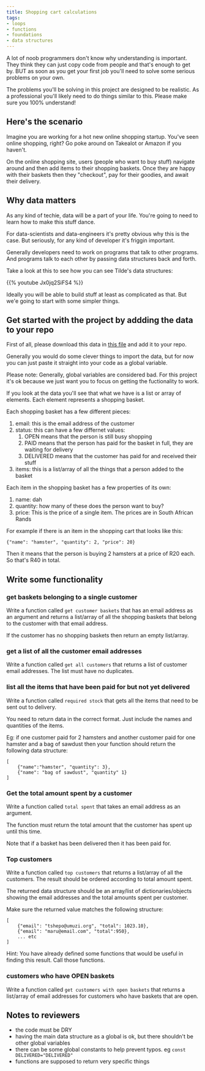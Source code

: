 ```yaml
---
title: Shopping cart calculations
tags:
- loops
- functions
- foundations
- data structures
---
```


A lot of noob programmers don't know why understanding is important. They think they can just copy code from people and that's enough to get by. BUT as soon as you get your first job you'll need to solve some serious problems on your own.

The problems you'll be solving in this project are designed to be realistic. As a professional you'll likely need to do things similar to this. Please make sure you 100% understand!

## Here's the scenario

Imagine you are working for a hot new online shopping startup. You've seen online shopping, right? Go poke around on Takealot or Amazon if you haven't.

On the online shopping site, users (people who want to buy stuff) navigate around and then add items to their shopping baskets. Once they are happy with their baskets then they "checkout", pay for their goodies, and await their delivery.

## Why data matters

As any kind of techie, data will be a part of your life. You're going to need to learn how to make this stuff dance.

For data-scientists and data-engineers it's pretty obvious why this is the case. But seriously, for any kind of developer it's friggin important.

Generally developers need to work on programs that talk to other programs. And programs talk to each other by passing data structures back and forth.

Take a look at this to see how you can see Tilde's data structures:

{{% youtube Jx0jq2SiFS4 %}}

Ideally you will be able to build stuff at least as complicated as that. But we'e going to start with some simpler things.
## Get started with the project by addding the data to your repo

First of all, please download this data in [this file](data.json) and add it to your repo.

Generally you would do some clever things to import the data, but for now you can just paste it straight into your code as a global variable.

Please note: Generally, global variables are considered bad. For this project it's ok because we just want you to focus on getting the fuctionality to work.

If you look at the data you'll see that what we have is a list or array of elements. Each element represents a shopping basket.

Each shopping basket has a few different pieces:
1. email: this is the email address of the customer
2. status: this can have a few differnet values:
   1. OPEN means that the person is still busy shopping
   2. PAID means that the person has paid for the basket in full, they are waiting for delivery
   3. DELIVERED means that the customer has paid for and received their stuff
3. items: this is a list/array of all the things that a person added to the basket

Each item in the shopping basket has a few properties of its own:
1. name: dah
2. quantity: how many of these does the person want to buy?
3. price: This is the price of a single item. The prices are in South African Rands

For example if there is an item in the shopping cart that looks like this:
```
{"name": "hamster", "quantity": 2, "price": 20}
```
Then it means that the person is buying 2 hamsters at a price of R20 each. So that's R40 in total.

## Write some functionality

### get baskets belonging to a single customer

Write a function called `get customer baskets` that has an email address as an argument and returns a list/array of all the shopping baskets that belong to the customer with that email address.

If the customer has no shopping baskets then return an empty list/array.

### get a list of all the customer email addresses

Write a function called `get all customers` that returns a list of customer email addresses. The list must have no duplicates.

### list all the items that have been paid for but not yet delivered

Write a function called `required stock` that gets all the items that need to be sent out to delivery.

You need to return data in the correct format. Just include the names and quantities of the items.

Eg: if one customer paid for 2 hamsters and another customer paid for one hamster and a bag of sawdust then your function should return the following data structure:

```
[
    {"name":"hamster", "quantity": 3},
    {"name": "bag of sawdust", "quantity" 1}
]
```

### Get the total amount spent by a customer

Write a function called `total spent` that takes an email address as an argument.

The function must return the total amount that the customer has spent up until this time.

Note that if a basket has been delivered then it has been paid for.

### Top customers

Write a function called `top customers` that returns a list/array of all the customers. The result should be ordered according to total amount spent.

The returned data structure should be an array/list of dictionaries/objects showing the email addresses and the total amounts spent per customer.

Make sure the returned value matches the following structure:

```
[
    {"email": "tshepo@umuzi.org", "total": 1023.10},
    {"email": "maru@email.com", "total":950},
    ... etc
]
```

Hint: You have already defined some functions that would be useful in finding this result. Call those functions.


### customers who have OPEN baskets

Write a function called `get customers with open baskets` that returns a list/array of email addresses for customers who have baskets that are open.
## Notes to reviewers

- the code must be DRY
- having the main data structure as a global is ok, but there shouldn't be other global variables
- there can be some global constants to help prevent typos. eg `const DELIVERED="DELIVERED"`
- functions are supposed to return very specific things

